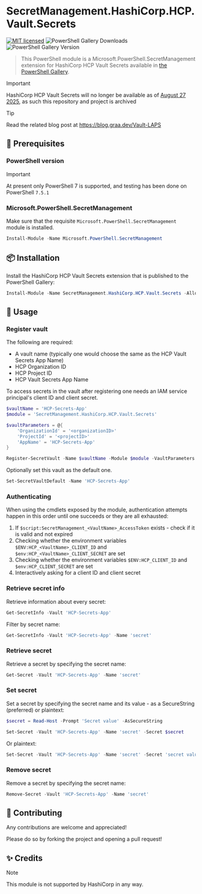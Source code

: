 # SecretManagement.HashiCorp.HCP.Vault.Secrets

[![MIT licensed](https://img.shields.io/badge/license-MIT-blue.svg)](https://raw.githubusercontent.com/erikgraa/SecretManagement.HashiCorp.HCP.Vault.Secrets/refs/heads/main/LICENSE)
![PowerShell Gallery Downloads](https://img.shields.io/powershellgallery/dt/SecretManagement.HashiCorp.HCP.Vault.Secrets)
![PowerShell Gallery Version](https://img.shields.io/powershellgallery/v/SecretManagement.HashiCorp.HCP.Vault.Secrets?color=green)

> This PowerShell module is a Microsoft.PowerShell.SecretManagement extension for HashiCorp HCP Vault Secrets available in [the PowerShell Gallery](https://www.powershellgallery.com/packages/SecretManagement.HashiCorp.HCP.Vault.Secrets).

> [!IMPORTANT]
> HashiCorp HCP Vault Secrets will no longer be available as of [August 27 2025](https://support.hashicorp.com/hc/en-us/articles/41802449287955-HCP-Vault-Secrets-End-Of-Life), as such this repository and project is archived

> [!TIP]  
> Read the related blog post at https://blog.graa.dev/Vault-LAPS

## 📄 Prerequisites

### PowerShell version

> [!IMPORTANT]  
> At present only PowerShell 7 is supported, and testing has been done on PowerShell `7.5.1`

### Microsoft.PowerShell.SecretManagement

Make sure that the requisite `Microsoft.PowerShell.SecretManagement` module is installed.

```powershell
Install-Module -Name Microsoft.PowerShell.SecretManagement
```

## 📦 Installation

Install the HashiCorp HCP Vault Secrets extension that is published to the PowerShell Gallery:

```powershell
Install-Module -Name SecretManagement.HashiCorp.HCP.Vault.Secrets -AllowClobber
```

## 🔧 Usage

### Register vault

The following are required:
* A vault name (typically one would choose the same as the HCP Vault Secrets App Name)
* HCP Organization ID
* HCP Project ID
* HCP Vault Secrets App Name

To access secrets in the vault after registering one needs an IAM service principal's client ID and client secret.

```powershell
$vaultName = 'HCP-Secrets-App'
$module = 'SecretManagement.HashiCorp.HCP.Vault.Secrets'

$vaultParameters = @{ 
    'OrganizationId' = '<organizationID>'
    'ProjectId' = '<projectID>'
    'AppName' = 'HCP-Secrets-App'
}

Register-SecretVault -Name $vaultName -Module $module -VaultParameters $vaultParameters
```

Optionally set this vault as the default one.

```powershell
Set-SecretVaultDefault -Name 'HCP-Secrets-App'
```

### Authenticating

When using the cmdlets exposed by the module, authentication attempts happen in this order until one succeeds or they are all exhausted:

1. If `$script:SecretManagement_<VaultName>_AccessToken` exists - check if it is valid and not expired
2. Checking whether the environment variables `$ENV:HCP_<VaultName>_CLIENT_ID` and `$env:HCP_<VaultName>_CLIENT_SECRET` are set
3. Checking whether the environment variables `$ENV:HCP_CLIENT_ID` and `$env:HCP_CLIENT_SECRET` are set
4. Interactively asking for a client ID and client secret

### Retrieve secret info

Retrieve information about every secret:

```powershell
Get-SecretInfo -Vault 'HCP-Secrets-App'
```

Filter by secret name:

```powershell
Get-SecretInfo -Vault 'HCP-Secrets-App' -Name 'secret'
```

### Retrieve secret

Retrieve a secret by specifying the secret name:

```powershell
Get-Secret -Vault 'HCP-Secrets-App' -Name 'secret'
```

### Set secret

Set a secret by specifying the secret name and its value - as a SecureString (preferred) or plaintext:

```powershell
$secret = Read-Host -Prompt 'Secret value' -AsSecureString

Set-Secret -Vault 'HCP-Secrets-App' -Name 'secret' -Secret $secret
```

Or plaintext:

```powershell
Set-Secret -Vault 'HCP-Secrets-App' -Name 'secret' -Secret 'secret value'
```

### Remove secret

Remove a secret by specifying the secret name:

```powershell
Remove-Secret -Vault 'HCP-Secrets-App' -Name 'secret'
```

## 🙌 Contributing

Any contributions are welcome and appreciated!

Please do so by forking the project and opening a pull request!

## ✨ Credits

> [!NOTE]
> This module is not supported by HashiCorp in any way.
